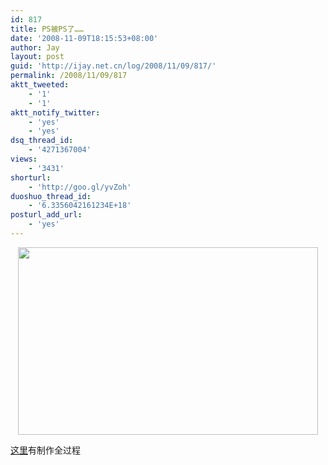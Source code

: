 ```yaml
---
id: 817
title: PS被PS了……
date: '2008-11-09T18:15:53+08:00'
author: Jay
layout: post
guid: 'http://ijay.net.cn/log/2008/11/09/817/'
permalink: /2008/11/09/817
aktt_tweeted:
    - '1'
    - '1'
aktt_notify_twitter:
    - 'yes'
    - 'yes'
dsq_thread_id:
    - '4271367004'
views:
    - '3431'
shorturl:
    - 'http://goo.gl/yvZoh'
duoshuo_thread_id:
    - '6.3356042161234E+18'
posturl_add_url:
    - 'yes'
---
```


<p style="text-align: center;"><a href="http://www.jayxu.com/log/wp-content/uploads/2008/11/2982281565-caee02ae23-o.jpg"><img class="alignnone size-medium wp-image-816" title="2982281565-caee02ae23-o.jpg" src="http://www.jayxu.com/log/wp-content/uploads/2008/11/2982281565-caee02ae23-o.jpg" alt="" width="480" height="300" /></a></p>
<p style="text-align: left;"><a href="http://www.flickr.com/photos/18697966@N00/sets/72157608377333404/detail/" target="_blank">这里</a>有制作全过程</p>